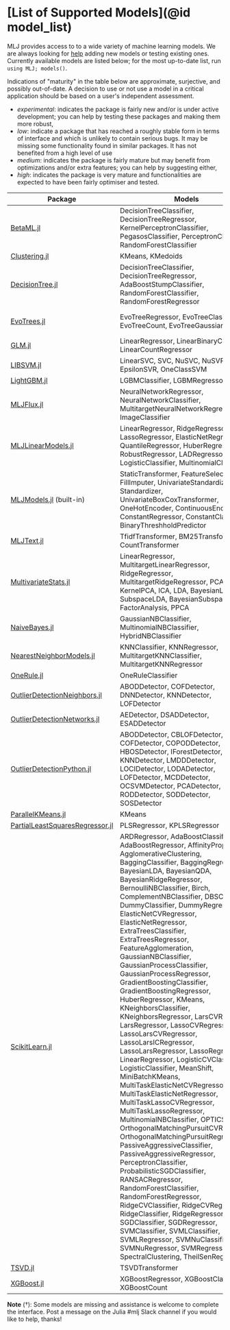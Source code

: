 # [List of Supported Models](@id model_list)

MLJ provides access to to a wide variety of machine learning models.
We are always looking for
[help](https://github.com/alan-turing-institute/MLJ.jl/blob/master/CONTRIBUTING.md)
adding new models or testing existing ones.  Currently available
models are listed below; for the most up-to-date list, run `using MLJ;
models()`. 

Indications of "maturity" in the table below are approximate,
surjective, and possibly out-of-date. A decision to use or not use a
model in a critical application should be based on a user's
independent assessment.

* *experimental*: indicates the package is fairly new and/or is under
  active development; you can help by testing these packages and
  making them more robust,
* *low*: indicate a package that has reached a roughly stable form in
  terms of interface and which is unlikely to contain serious bugs. It
  may be missing some functionality found in similar packages. It
  has not benefited from a high level of use
* *medium*: indicates the package is fairly mature but may benefit
  from optimizations and/or extra features; you can help by suggesting
  either,
* *high*: indicates the package is very mature and functionalities are
  expected to have been fairly optimiser and tested.

| Package | Models | Maturity | Note
| ------- | ------ | -------- | ----
[BetaML.jl](https://github.com/sylvaticus/BetaML.jl) | DecisionTreeClassifier, DecisionTreeRegressor, KernelPerceptronClassifier, PegasosClassifier, PerceptronClassifier, RandomForestClassifier | medium |
[Clustering.jl](https://github.com/JuliaStats/Clustering.jl) | KMeans, KMedoids | high | †
[DecisionTree.jl](https://github.com/bensadeghi/DecisionTree.jl) | DecisionTreeClassifier, DecisionTreeRegressor, AdaBoostStumpClassifier, RandomForestClassifier, RandomForestRegressor | high | also via ScikitLearn.jl and no longer maintained
[EvoTrees.jl](https://github.com/Evovest/EvoTrees.jl) | EvoTreeRegressor, EvoTreeClassifier, EvoTreeCount, EvoTreeGaussian | medium | gradient boosting models
[GLM.jl](https://github.com/JuliaStats/GLM.jl) | LinearRegressor, LinearBinaryClassifier, LinearCountRegressor | medium | †
[LIBSVM.jl](https://github.com/mpastell/LIBSVM.jl) | LinearSVC, SVC, NuSVC, NuSVR, EpsilonSVR, OneClassSVM | high | also via ScikitLearn.jl
[LightGBM.jl](https://github.com/IQVIA-ML/LightGBM.jl) | LGBMClassifier, LGBMRegressor | high | 
[MLJFlux.jl](https://github.com/FluxML/MLJFlux.jl) | NeuralNetworkRegressor, NeuralNetworkClassifier, MultitargetNeuralNetworkRegressor, ImageClassifier | low |
[MLJLinearModels.jl](https://github.com/JuliaAI/MLJLinearModels.jl) | LinearRegressor, RidgeRegressor, LassoRegressor, ElasticNetRegressor, QuantileRegressor, HuberRegressor, RobustRegressor, LADRegressor, LogisticClassifier, MultinomialClassifier | medium |
[MLJModels.jl](https://github.com/JuliaAI/MLJModels.jl) (built-in) | StaticTransformer, FeatureSelector, FillImputer, UnivariateStandardizer, Standardizer, UnivariateBoxCoxTransformer, OneHotEncoder, ContinuousEncoder, ConstantRegressor, ConstantClassifier, BinaryThreshholdPredictor | medium |
[MLJText.jl](https://github.com/JuliaAI/MLJText.jl) | TfidfTransformer, BM25Transformer, CountTransformer | low |
[MultivariateStats.jl](https://github.com/JuliaStats/MultivariateStats.jl) | LinearRegressor, MultitargetLinearRegressor, RidgeRegressor, MultitargetRidgeRegressor, PCA, KernelPCA, ICA, LDA, BayesianLDA, SubspaceLDA, BayesianSubspaceLDA, FactorAnalysis, PPCA | high | 
[NaiveBayes.jl](https://github.com/dfdx/NaiveBayes.jl) | GaussianNBClassifier, MultinomialNBClassifier, HybridNBClassifier | low |
[NearestNeighborModels.jl](https://github.com/JuliaAI/NearestNeighborModels.jl) | KNNClassifier, KNNRegressor, MultitargetKNNClassifier, MultitargetKNNRegressor | high |
[OneRule.jl](https://github.com/roland-KA/OneRule.jl) | OneRuleClassifier | experimental |
[OutlierDetectionNeighbors.jl](https://github.com/OutlierDetectionJL/OutlierDetectionNeighbors.jl) | ABODDetector, COFDetector, DNNDetector, KNNDetector, LOFDetector | medium | 
[OutlierDetectionNetworks.jl](https://github.com/OutlierDetectionJL/OutlierDetectionNetworks.jl) | AEDetector, DSADDetector, ESADDetector | medium | 
[OutlierDetectionPython.jl](https://github.com/OutlierDetectionJL/OutlierDetectionPython.jl) | ABODDetector, CBLOFDetector, COFDetector, COPODDetector, HBOSDetector, IForestDetector, KNNDetector, LMDDDetector, LOCIDetector, LODADetector, LOFDetector, MCDDetector, OCSVMDetector, PCADetector, RODDetector, SODDetector, SOSDetector | high | 
[ParallelKMeans.jl](https://github.com/PyDataBlog/ParallelKMeans.jl) | KMeans | experimental |
[PartialLeastSquaresRegressor.jl](https://github.com/lalvim/PartialLeastSquaresRegressor.jl) | PLSRegressor, KPLSRegressor | experimental |
[ScikitLearn.jl](https://github.com/cstjean/ScikitLearn.jl) | ARDRegressor, AdaBoostClassifier, AdaBoostRegressor, AffinityPropagation, AgglomerativeClustering, BaggingClassifier, BaggingRegressor, BayesianLDA, BayesianQDA, BayesianRidgeRegressor, BernoulliNBClassifier, Birch, ComplementNBClassifier, DBSCAN, DummyClassifier, DummyRegressor, ElasticNetCVRegressor, ElasticNetRegressor, ExtraTreesClassifier, ExtraTreesRegressor, FeatureAgglomeration, GaussianNBClassifier, GaussianProcessClassifier, GaussianProcessRegressor, GradientBoostingClassifier, GradientBoostingRegressor, HuberRegressor, KMeans, KNeighborsClassifier, KNeighborsRegressor, LarsCVRegressor, LarsRegressor, LassoCVRegressor, LassoLarsCVRegressor, LassoLarsICRegressor, LassoLarsRegressor, LassoRegressor, LinearRegressor, LogisticCVClassifier, LogisticClassifier, MeanShift, MiniBatchKMeans, MultiTaskElasticNetCVRegressor, MultiTaskElasticNetRegressor, MultiTaskLassoCVRegressor, MultiTaskLassoRegressor, MultinomialNBClassifier, OPTICS, OrthogonalMatchingPursuitCVRegressor, OrthogonalMatchingPursuitRegressor, PassiveAggressiveClassifier, PassiveAggressiveRegressor, PerceptronClassifier, ProbabilisticSGDClassifier, RANSACRegressor, RandomForestClassifier, RandomForestRegressor, RidgeCVClassifier, RidgeCVRegressor, RidgeClassifier, RidgeRegressor, SGDClassifier, SGDRegressor, SVMClassifier, SVMLClassifier, SVMLRegressor, SVMNuClassifier, SVMNuRegressor, SVMRegressor, SpectralClustering, TheilSenRegressor | high | †
[TSVD.jl](https://github.com/JuliaLinearAlgebra/TSVD.jl) | TSVDTransformer | high | 
[XGBoost.jl](https://github.com/dmlc/XGBoost.jl) | XGBoostRegressor, XGBoostClassifier, XGBoostCount | high |

**Note** (†): Some models are missing and assistance is welcome to
complete the interface. Post a message on the Julia #mlj Slack channel
if you would like to help, thanks!
